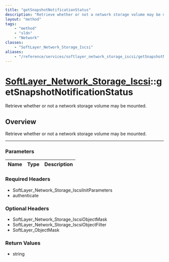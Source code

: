 ```yaml
---
title: "getSnapshotNotificationStatus"
description: "Retrieve whether or not a network storage volume may be mounted."
layout: "method"
tags:
    - "method"
    - "sldn"
    - "Network"
classes:
    - "SoftLayer_Network_Storage_Iscsi"
aliases:
    - "/reference/services/softlayer_network_storage_iscsi/getSnapshotNotificationStatus"
---
```

# [SoftLayer_Network_Storage_Iscsi](/reference/services/SoftLayer_Network_Storage_Iscsi)::getSnapshotNotificationStatus


Retrieve whether or not a network storage volume may be mounted.


## Overview 
Retrieve whether or not a network storage volume may be mounted.

-----

### Parameters 
|Name | Type | Description |
| --- | --- | --- |


### Required Headers
* SoftLayer_Network_Storage_IscsiInitParameters
* authenticate


### Optional Headers
* SoftLayer_Network_Storage_IscsiObjectMask
* SoftLayer_Network_Storage_IscsiObjectFilter
* SoftLayer_ObjectMask

### Return Values
* string




